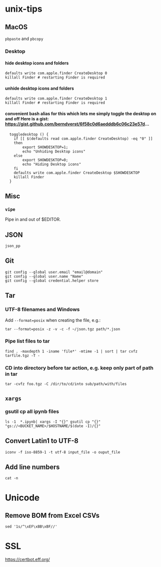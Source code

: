 # unix-tips
## MacOS
`pbpaste` and `pbcopy`
### Desktop
#### hide desktop icons and folders
```
defaults write com.apple.finder CreateDesktop 0
killall Finder # restarting Finder is required
```

#### unhide desktop icons and folders
```
defaults write com.apple.finder CreateDesktop 1
killall Finder # restarting Finder is required
```

#### convenient bash alias for this which lets me simply toggle the desktop on and off Here is a gist: https://gist.github.com/berndverst/6f58c0d6aedddb6c06c23e57d...
```
  toggledesktop () {
    if [[ $(defaults read com.apple.finder CreateDesktop) -eq "0" ]]
    then
        export SHOWDESKTOP=1;
        echo "Unhiding Desktop icons"
    else
        export SHOWDESKTOP=0;
        echo "Hiding Desktop icons"
    fi
    defaults write com.apple.finder CreateDesktop $SHOWDESKTOP
    killall Finder
  }
```

## Misc
### `vipe`
Pipe in and out of $EDITOR.

## JSON
`json_pp`

## Git
```
git config --global user.email "email@domain"
git config --global user.name "Name"
git config --global credential.helper store
```

## Tar
### UTF-8 filenames and Windows
Add `--format=posix` when creating the  file, e.g.:
```
tar --format=posix -z -v -c -f ~/json.tgz path/*.json
```
### Pipe list files to tar
```
find . -maxdepth 1 -iname 'file*' -mtime -1 | sort | tar cvfz tarfile.tgz -T -
```

### CD into directory before tar action, e.g. keep only part of path in tar
```
tar -cvfz foo.tgz -C /dir/to/cd/into sub/path/with/files
```
## `xargs`
### gsutil cp all ipynb files
`ls -1  *.ipynb| xargs -I "{}" gsutil cp "{}" "gs://<BUCKET_NAME>/$HOSTNAME/$(date -I)/{}"`

## Convert Latin1 to UTF-8
`iconv -f iso-8859-1 -t utf-8 input_file -o ouput_file`

## Add line numbers
`cat -n`

# Unicode
## Remove BOM from Excel CSVs
`sed '1s/^\xEF\xBB\xBF//'`

# SSL
https://certbot.eff.org/


